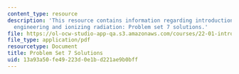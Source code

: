 ```yaml
---
content_type: resource
description: 'This resource contains information regarding introduction to nuclear
  engineering and ionizing radiation: Problem set 7 solutions.'
file: https://ol-ocw-studio-app-qa.s3.amazonaws.com/courses/22-01-introduction-to-nuclear-engineering-and-ionizing-radiation-fall-2016/13a93a50fe49223d0e1bd221ae9b0bff_MIT22_01F16_ProblemSet7Sol.pdf
file_type: application/pdf
resourcetype: Document
title: Problem Set 7 Solutions
uid: 13a93a50-fe49-223d-0e1b-d221ae9b0bff
---
```

